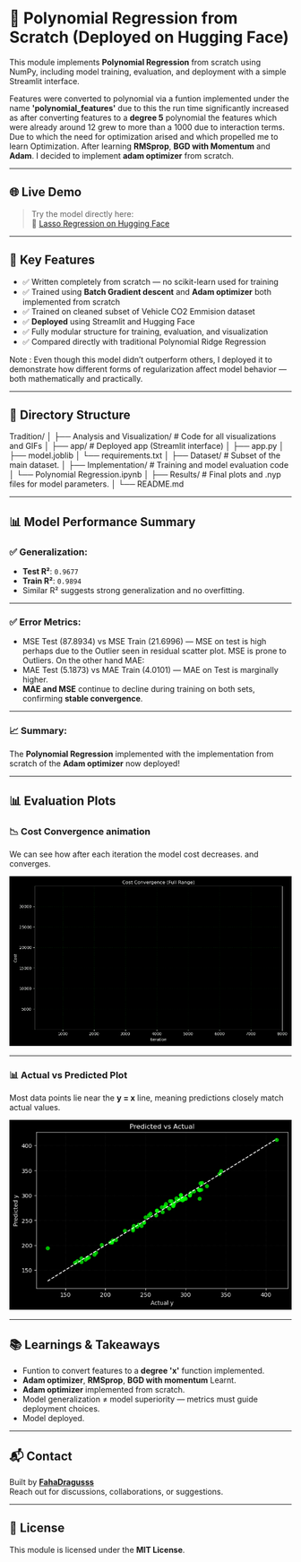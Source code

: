 # 📌 Polynomial Regression from Scratch (Deployed on Hugging Face)

This module implements **Polynomial Regression** from scratch using NumPy, including model training, evaluation, and deployment with a simple Streamlit interface.

Features were converted to polynomial via a funtion implemented under the name **'polynomial_features'** due to this the run time significantly increased as after converting features to a **degree 5** polynomial the features which were already around 12 grew to more than a 1000 due to interaction terms. Due to which the need for optimization arised and which propelled me to learn Optimization. After learning **RMSprop**, **BGD with Momentum** and **Adam**. I decided to implement **adam optimizer** from scratch.

---

## 🌐 Live Demo

> Try the model directly here:  
🔗 [Lasso Regression on Hugging Face](https://huggingface.co/spaces/FahaDragusss/Poly-regression-scratch-streamlit)

---

## 🧠 Key Features

- ✅ Written completely from scratch — no scikit-learn used for training  
- ✅ Trained using **Batch Gradient descent** and **Adam optimizer** both implemented from scratch
- ✅ Trained on cleaned subset of Vehicle CO2 Emmision dataset 
- ✅ **Deployed** using Streamlit and Hugging Face 
- ✅ Fully modular structure for training, evaluation, and visualization  
- ✅ Compared directly with traditional Polynomial Ridge Regression  

Note : Even though this model didn’t outperform others, I deployed it to demonstrate how different forms of regularization affect model behavior — both mathematically and practically.

---

## 📁 Directory Structure

Tradition/
│
├── Analysis and Visualization/ # Code for all visualizations and GIFs
│
├── app/ # Deployed app (Streamlit interface)
│ ├── app.py
│ ├── model.joblib
│ └── requirements.txt
│
├── Dataset/ # Subset of the main dataset.
│
├── Implementation/ # Training and model evaluation code
│ └── Polynomial Regression.ipynb
│
├── Results/ # Final plots and .nyp files for model parameters.
│
└── README.md


---

## 📊 Model Performance Summary

### ✅ Generalization:
- **Test R²**: `0.9677`  
- **Train R²**: `0.9894`  
- Similar R² suggests strong generalization and no overfitting.

---

### ✅ Error Metrics:
- MSE Test (87.8934) vs MSE Train (21.6996) — MSE on test is high perhaps due to the Outlier seen in residual scatter plot. MSE is prone to Outliers. On the other hand MAE:
- MAE Test (5.1873) vs MAE Train (4.0101) — MAE on Test is marginally higher.
- **MAE and MSE** continue to decline during training on both sets, confirming **stable convergence**.

---

### 📈 Summary:
The **Polynomial Regression** implemented with the implementation from scratch of the **Adam optimizer** now deployed!

---

## 📊 Evaluation Plots

### 📉  Cost Convergence animation  
We can see how after each iteration the model cost decreases. and converges.

![Cost Convergence](./Results/cost_convergence.gif)

---

### 📊 Actual vs Predicted Plot  
Most data points lie near the **y = x** line, meaning predictions closely match actual values.

![Actual vs Predicted Plot](./Results/Predicted_vs_actual.png)

---

## 📚 Learnings & Takeaways
- Funtion to convert features to a **degree 'x'** function implemented.
- **Adam optimizer**, **RMSprop**, **BGD with momentum** Learnt.
- **Adam optimizer** implemented from scratch.  
- Model generalization ≠ model superiority — metrics must guide deployment choices.  
- Model deployed.

---

## 📬 Contact

Built by **[FahaDragusss](https://github.com/FahaDragusss)**  
Reach out for discussions, collaborations, or suggestions.

---

## 📄 License

This module is licensed under the **MIT License**.
